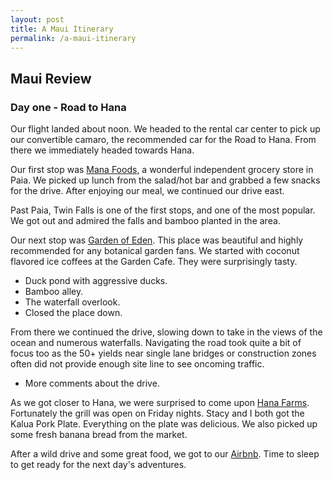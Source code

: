 ```yaml
---
layout: post
title: A Maui Itinerary
permalink: /a-maui-itinerary
---
```


## Maui Review

### Day one - Road to Hana
Our flight landed about noon. We headed to the rental car center to pick up our convertible camaro, the recommended car for the Road to Hana. From there we immediately headed towards Hana.

Our first stop was [Mana Foods](https://manafoodsmaui.com), a wonderful independent grocery store in Paia. We picked up lunch from the salad/hot bar and grabbed a few snacks for the drive. After enjoying our meal, we continued our drive east.

Past Paia, Twin Falls is one of the first stops, and one of the most popular. We got out and admired the falls and bamboo planted in the area.

Our next stop was [Garden of Eden](https://mauigardenofeden.com). This place was beautiful and highly recommended for any botanical garden fans. We started with coconut flavored ice coffees at the Garden Cafe. They were surprisingly tasty.
- Duck pond with aggressive ducks.
- Bamboo alley.
- The waterfall overlook.
- Closed the place down.

From there we continued the drive, slowing down to take in the views of the ocean and numerous waterfalls. Navigating the road took quite a bit of focus too as the 50+ yields near single lane bridges or construction zones often did not provide enough site line to see oncoming traffic.
- More comments about the drive.

As we got closer to Hana, we were surprised to come upon [Hana Farms](https://www.hanafarms.com/). Fortunately the grill was open on Friday nights. Stacy and I both got the Kalua Pork Plate. Everything on the plate was delicious. We also picked up some fresh banana bread from the market.

After a wild drive and some great food, we got to our [Airbnb](https://www.airbnb.com/rooms/18039677). Time to sleep to get ready for the next day's adventures.

